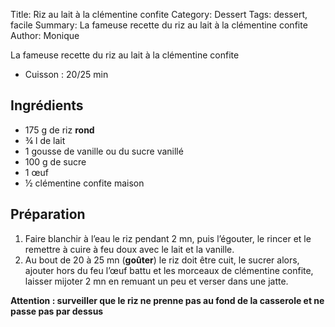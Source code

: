 Title: Riz au lait à la clémentine confite
Category: Dessert
Tags: dessert, facile
Summary: La fameuse recette du riz au lait à la clémentine confite
Author: Monique

La fameuse recette du riz au lait à la clémentine confite

- Cuisson : 20/25 min

## Ingrédients
- 175 g de riz **rond**
- ¾ l de lait
- 1 gousse de vanille ou du sucre vanillé
- 100 g de sucre
- 1 œuf
- ½ clémentine confite maison


## Préparation
1. Faire blanchir à l’eau le riz pendant 2 mn, puis l’égouter, le rincer et le remettre à cuire à feu doux avec le lait et la vanille. 
2. Au bout de 20 à 25 mn (**goûter**) le riz doit être cuit, le sucrer alors, ajouter hors du feu l’œuf battu et les morceaux de clémentine confite, laisser mijoter 2 mn en remuant un peu et verser dans une jatte.

**Attention : surveiller que le riz ne prenne pas au fond de la casserole et ne passe pas par dessus**
